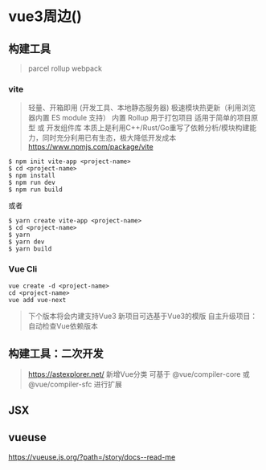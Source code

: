 # vue3周边()

## 构建工具
> parcel
> rollup
> webpack

### vite
> 轻量、开箱即用 (开发工具、本地静态服务器)
> 极速模块热更新（利用浏览器内置 ES module 支持）
> 内置 Rollup 用于打包项目
> 适用于简单的项目原型 或 开发组件库
> 本质上是利用C++/Rust/Go重写了依赖分析/模块构建能力，同时充分利用已有生态，极大降低开发成本
> https://www.npmjs.com/package/vite

```
$ npm init vite-app <project-name>
$ cd <project-name>
$ npm install
$ npm run dev
$ npm run build
```
或者
```
$ yarn create vite-app <project-name>
$ cd <project-name>
$ yarn
$ yarn dev
$ yarn build
```

### Vue Cli
```
vue create -d <project-name>
cd <project-name>
vue add vue-next
```
> 下个版本将会内建支持Vue3
> 新项目可选基于Vue3的模版
> 自主升级项目：自动检查Vue依赖版本

## 构建工具：二次开发
> https://astexplorer.net/ 新增Vue分类
> 可基于 @vue/compiler-core 或 @vue/compiler-sfc 进行扩展

## JSX

## vueuse
https://vueuse.js.org/?path=/story/docs--read-me
